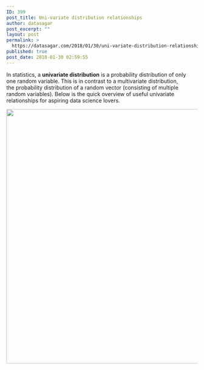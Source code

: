 ```yaml
---
ID: 399
post_title: Uni-variate distribution relationships
author: datasagar
post_excerpt: ""
layout: post
permalink: >
  https://datasagar.com/2018/01/30/uni-variate-distribution-relationships/
published: true
post_date: 2018-01-30 02:59:55
---
```

In statistics, a <b>univariate distribution</b> is a probability distribution of only one random variable. This is in contrast to a multivariate distribution, the probability distribution of a random vector (consisting of multiple random variables). Below is the quick overview of useful univariate relationships for aspiring data science lovers.

<img class="alignnone wp-image-400 " src="https://datasagar.com/wp-content/uploads/2018/01/univariate-e1517281066459-240x300.jpg" alt="" width="535" height="669" />